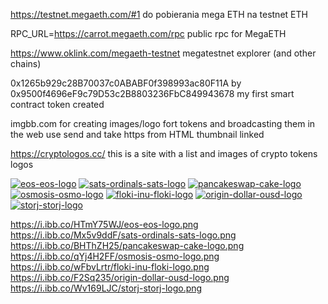 https://testnet.megaeth.com/#1
do pobierania mega ETH na testnet ETH

RPC_URL=https://carrot.megaeth.com/rpc
public rpc for MegaETH

https://www.oklink.com/megaeth-testnet
megatestnet explorer (and other chains)

0x1265b929c28B70037c0ABABF0f398993ac80F11A by 0x9500f4696eF9c79D53c2B8803236FbC849943678
my first smart contract token created

imgbb.com
for creating images/logo fort tokens and broadcasting them in the web
use send and take https from HTML thumbnail linked

https://cryptologos.cc/
this is a site with a list and images of crypto tokens logos


<a href="https://ibb.co/HTmY75WJ"><img src="https://i.ibb.co/HTmY75WJ/eos-eos-logo.png" alt="eos-eos-logo" border="0"></a> 
<a href="https://ibb.co/Mx5v9ddF"><img src="https://i.ibb.co/Mx5v9ddF/sats-ordinals-sats-logo.png" alt="sats-ordinals-sats-logo" border="0"></a> 
<a href="https://ibb.co/BHThZH25"><img src="https://i.ibb.co/BHThZH25/pancakeswap-cake-logo.png" alt="pancakeswap-cake-logo" border="0"></a>
<a href="https://ibb.co/qYj4H2FF"><img src="https://i.ibb.co/qYj4H2FF/osmosis-osmo-logo.png" alt="osmosis-osmo-logo" border="0"></a> 
<a href="https://ibb.co/wFbvLrtr"><img src="https://i.ibb.co/wFbvLrtr/floki-inu-floki-logo.png" alt="floki-inu-floki-logo" border="0"></a> 
<a href="https://ibb.co/F2Sq235"><img src="https://i.ibb.co/F2Sq235/origin-dollar-ousd-logo.png" alt="origin-dollar-ousd-logo" border="0"></a> 
<a href="https://ibb.co/Wv169LJC"><img src="https://i.ibb.co/Wv169LJC/storj-storj-logo.png" alt="storj-storj-logo" border="0"></a>


https://i.ibb.co/HTmY75WJ/eos-eos-logo.png
https://i.ibb.co/Mx5v9ddF/sats-ordinals-sats-logo.png
https://i.ibb.co/BHThZH25/pancakeswap-cake-logo.png
https://i.ibb.co/qYj4H2FF/osmosis-osmo-logo.png
https://i.ibb.co/wFbvLrtr/floki-inu-floki-logo.png
https://i.ibb.co/F2Sq235/origin-dollar-ousd-logo.png
https://i.ibb.co/Wv169LJC/storj-storj-logo.png
